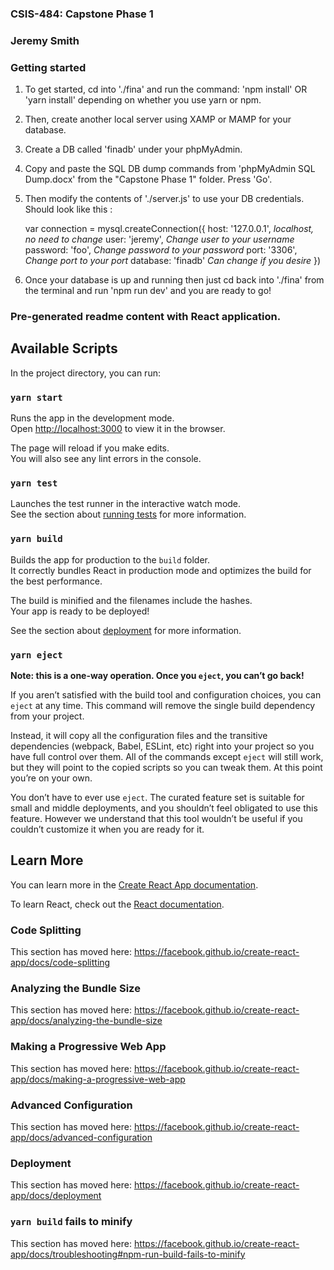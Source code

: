 ###   CSIS-484: Capstone Phase 1
###   Jeremy Smith

### Getting started
1. To get started, cd into './fina' and run the command:
'npm install' OR 'yarn install' depending on whether you use yarn or npm.

2. Then, create another local server using XAMP or MAMP for your database.

3. Create a DB called 'finadb' under your phpMyAdmin.

4. Copy and paste the SQL DB dump commands from 'phpMyAdmin SQL Dump.docx' from the "Capstone Phase 1" folder. Press 'Go'.

4. Then modify the contents of './server.js' to use your DB credentials.
Should look like this :

    var connection = mysql.createConnection({
        host: '127.0.0.1',  *localhost, no need to change*
        user: 'jeremy',     *Change user to your username*
        password: 'foo',    *Change password to your password*
        port: '3306',       *Change port to your port*
        database: 'finadb'  *Can change if you desire*
    })
5. Once your database is up and running then just cd back into './fina' from the terminal and run 'npm run dev' and you are ready to go!



### Pre-generated readme content with React application.
## Available Scripts

In the project directory, you can run:

### `yarn start`

Runs the app in the development mode.<br />
Open [http://localhost:3000](http://localhost:3000) to view it in the browser.

The page will reload if you make edits.<br />
You will also see any lint errors in the console.

### `yarn test`

Launches the test runner in the interactive watch mode.<br />
See the section about [running tests](https://facebook.github.io/create-react-app/docs/running-tests) for more information.

### `yarn build`

Builds the app for production to the `build` folder.<br />
It correctly bundles React in production mode and optimizes the build for the best performance.

The build is minified and the filenames include the hashes.<br />
Your app is ready to be deployed!

See the section about [deployment](https://facebook.github.io/create-react-app/docs/deployment) for more information.

### `yarn eject`

**Note: this is a one-way operation. Once you `eject`, you can’t go back!**

If you aren’t satisfied with the build tool and configuration choices, you can `eject` at any time. This command will remove the single build dependency from your project.

Instead, it will copy all the configuration files and the transitive dependencies (webpack, Babel, ESLint, etc) right into your project so you have full control over them. All of the commands except `eject` will still work, but they will point to the copied scripts so you can tweak them. At this point you’re on your own.

You don’t have to ever use `eject`. The curated feature set is suitable for small and middle deployments, and you shouldn’t feel obligated to use this feature. However we understand that this tool wouldn’t be useful if you couldn’t customize it when you are ready for it.

## Learn More

You can learn more in the [Create React App documentation](https://facebook.github.io/create-react-app/docs/getting-started).

To learn React, check out the [React documentation](https://reactjs.org/).

### Code Splitting

This section has moved here: https://facebook.github.io/create-react-app/docs/code-splitting

### Analyzing the Bundle Size

This section has moved here: https://facebook.github.io/create-react-app/docs/analyzing-the-bundle-size

### Making a Progressive Web App

This section has moved here: https://facebook.github.io/create-react-app/docs/making-a-progressive-web-app

### Advanced Configuration

This section has moved here: https://facebook.github.io/create-react-app/docs/advanced-configuration

### Deployment

This section has moved here: https://facebook.github.io/create-react-app/docs/deployment

### `yarn build` fails to minify

This section has moved here: https://facebook.github.io/create-react-app/docs/troubleshooting#npm-run-build-fails-to-minify
